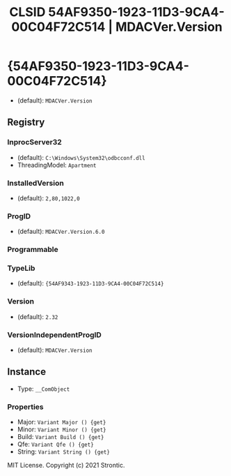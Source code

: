 ﻿---
title: "CLSID 54AF9350-1923-11D3-9CA4-00C04F72C514 | MDACVer.Version"
excerpt: What is COM-Object CLSID 54AF9350-1923-11D3-9CA4-00C04F72C514?
---

# {54AF9350-1923-11D3-9CA4-00C04F72C514}

* (default): `MDACVer.Version`

## Registry


### InprocServer32

* (default): `C:\Windows\System32\odbcconf.dll`
* ThreadingModel: `Apartment`

### InstalledVersion

* (default): `2,80,1022,0`

### ProgID

* (default): `MDACVer.Version.6.0`

### Programmable


### TypeLib

* (default): `{54AF9343-1923-11D3-9CA4-00C04F72C514}`

### Version

* (default): `2.32`

### VersionIndependentProgID

* (default): `MDACVer.Version`

## Instance

* Type: `__ComObject`

### Properties

* Major: `Variant Major () {get} `
* Minor: `Variant Minor () {get} `
* Build: `Variant Build () {get} `
* Qfe: `Variant Qfe () {get} `
* String: `Variant String () {get} `

MIT License. Copyright (c) 2021 Strontic.


